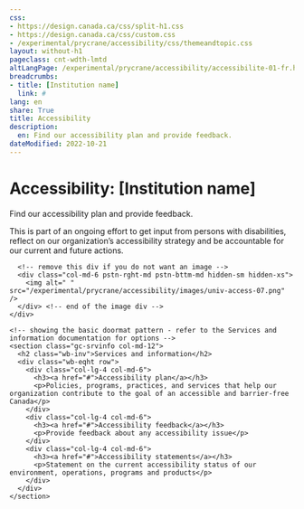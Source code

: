 ```yaml
---
css:
- https://design.canada.ca/css/split-h1.css
- https://design.canada.ca/css/custom.css
- /experimental/prycrane/accessibility/css/themeandtopic.css
layout: without-h1
pageclass: cnt-wdth-lmtd
altLangPage: /experimental/prycrane/accessibility/accessibilite-01-fr.html
breadcrumbs:
- title: [Institution name]
  link: #
lang: en
share: True
title: Accessibility
description: 
  en: Find our accessibility plan and provide feedback. 
dateModified: 2022-10-21
---
```


<div class="provisional profile">
  <div class="container">
    <div class="row">
      <!-- change col-md-6 to col-md-12 if not using an image -->
      <div class="intro col-md-6 col-sm-12 mrgn-bttm-md">
        <!--<h1 property="name" id="wb-cont" dir="ltr">Accessibility</h1>-->
         <h1 property="name" id="wb-cont" dir="ltr"><span class="stacked"><span>Accessibility</span>: <span>[Institution name]</span></span></h1>
        <p class="pagetag">Find our accessibility plan and provide feedback.</p>  <p class="pagetag">This is part of an ongoing effort to get input from persons with disabilities, reflect on our organization’s accessibility strategy and be accountable for our current and future actions.</p>
      </div>

      <!-- remove this div if you do not want an image -->
      <div class="col-md-6 pstn-rght-md pstn-bttm-md hidden-sm hidden-xs">
        <img alt=" " src="/experimental/prycrane/accessibility/images/univ-access-07.png" />
      </div> <!-- end of the image div -->
    </div>
  </div>
</div>

<div class="container">
  <div class="row mrgn-tp-lg">

    <!-- showing the basic doormat pattern - refer to the Services and information documentation for options -->
    <section class="gc-srvinfo col-md-12">
      <h2 class="wb-inv">Services and information</h2>
      <div class="wb-eqht row">
        <div class="col-lg-4 col-md-6">
          <h3><a href="#">Accessibility plan</a></h3>
          <p>Policies, programs, practices, and services that help our organization contribute to the goal of an accessible and barrier-free Canada</p>
        </div>
        <div class="col-lg-4 col-md-6">
          <h3><a href="#">Accessibility feedback</a></h3>
          <p>Provide feedback about any accessibility issue</p>
        </div>
        <div class="col-lg-4 col-md-6">
          <h3><a href="#">Accessibility statements</a></h3>
          <p>Statement on the current accessibility status of our environment, operations, programs and products</p>
        </div>
      </div>
    </section>
  </div>
</div>
